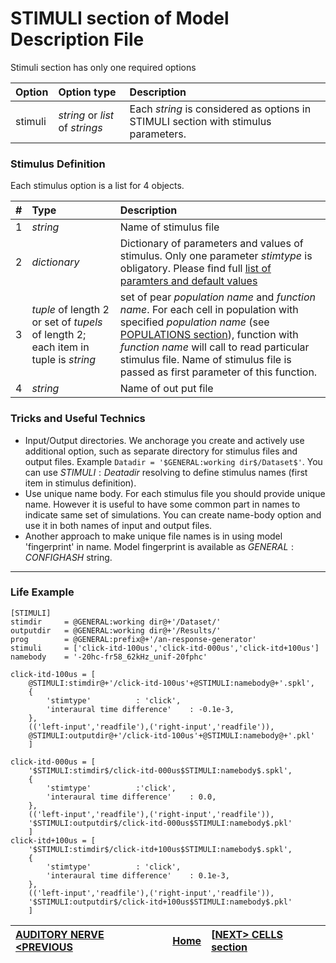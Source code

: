 # STIMULI section of Model Description File #

Stimuli section has only one required options

| **Option** | **Option type** | **Description** |
|:-----------|:----------------|:----------------|
|stimuli| _string_  or _list_ of _strings_ |  Each _string_ is considered as options in STIMULI section with stimulus parameters.|


### Stimulus Definition ###
Each stimulus option is a list for 4 objects.

|**#**|**Type**| **Description** |
|:----|:-------|:----------------|
| 1 | _string_ | Name of stimulus file |
| 2 | _dictionary_ | Dictionary of parameters and values of stimulus. Only one parameter _stimtype_ is obligatory. Please find full [list of paramters and default values](ANGEN.md) |
| 3 | _tuple_ of length 2 or set of _tupels_ of length 2; each item in tuple is _string_ | set of pear _population name_ and _function name_. For each cell in population with specified _population name_ (see [POPULATIONS section](POPULATIONS.md)), function with _function name_ will call to read particular stimulus file. Name of stimulus file is passed as first parameter of this function. |
| 4 | _string_ | Name of out put file |

### Tricks and Useful Technics ###
  * Input/Output directories. We anchorage you create and actively use additional option, such as separate directory for stimulus files and output files. Example `Datadir = '$GENERAL:working dir$/Dataset$'`. You can use $STIMULI:Deatadir$ resolving to define stimulus names (first item in stimulus definition).
  * Use unique name body. For each stimulus file you should provide unique name. However it is useful to have some common part in names to indicate same set of simulations. You can create name-body option and use it in both names of input and output files.
  * Another approach to make unique file names is in using model 'fingerprint' in name. Model fingerprint is available as $GENERAL:CONFIGHASH$ string.



---


### Life Example ###
```
[STIMULI]
stimdir		= @GENERAL:working dir@+'/Dataset/'
outputdir	= @GENERAL:working dir@+'/Results/'
prog		= @GENERAL:prefix@+'/an-response-generator'
stimuli		= ['click-itd-100us','click-itd-000us','click-itd+100us']
namebody	= '-20hc-fr58_62kHz_unif-20fphc'

click-itd-100us = [
	@STIMULI:stimdir@+'/click-itd-100us'+@STIMULI:namebody@+'.spkl',
	{
		'stimtype'			: 'click',
		'interaural time difference'	: -0.1e-3,
	},
	(('left-input','readfile'),('right-input','readfile')),
	@STIMULI:outputdir@+'/click-itd-100us'+@STIMULI:namebody@+'.pkl'
	]

click-itd-000us = [
	'$STIMULI:stimdir$/click-itd-000us$STIMULI:namebody$.spkl',
	{
		'stimtype'			:'click',
		'interaural time difference'	: 0.0,
	},
	(('left-input','readfile'),('right-input','readfile')),
	'$STIMULI:outputdir$/click-itd-000us$STIMULI:namebody$.pkl'
	]
click-itd+100us = [
	'$STIMULI:stimdir$/click-itd+100us$STIMULI:namebody$.spkl',
	{
		'stimtype'			: 'click',
		'interaural time difference' 	: 0.1e-3,
	},
	(('left-input','readfile'),('right-input','readfile')),
	'$STIMULI:outputdir$/click-itd+100us$STIMULI:namebody$.pkl'
	]

```

|[AUDITORY NERVE <PREVIOUS](AUDNERVE.md)|[Home](https://code.google.com/p/auditory-brainstem-model/)|[[NEXT> CELLS section](CELLS.md)|
|:--------------------------------------|:----------------------------------------------------------|:-------------------------------|
